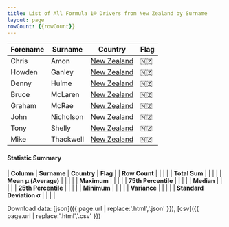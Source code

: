 ```yaml
---
title: List of All Formula 1® Drivers from New Zealand by Surname
layout: page
rowCount: {{rowCount}}
---
```


| Forename | Surname | Country | Flag |
|--|--|--|--|
| Chris | Amon | [New Zealand](/f1/countries/new_zealand) | 🇳🇿 |
| Howden | Ganley | [New Zealand](/f1/countries/new_zealand) | 🇳🇿 |
| Denny | Hulme | [New Zealand](/f1/countries/new_zealand) | 🇳🇿 |
| Bruce | McLaren | [New Zealand](/f1/countries/new_zealand) | 🇳🇿 |
| Graham | McRae | [New Zealand](/f1/countries/new_zealand) | 🇳🇿 |
| John | Nicholson | [New Zealand](/f1/countries/new_zealand) | 🇳🇿 |
| Tony | Shelly | [New Zealand](/f1/countries/new_zealand) | 🇳🇿 |
| Mike | Thackwell | [New Zealand](/f1/countries/new_zealand) | 🇳🇿 |

#### Statistic Summary

| **Column** | **Surname** | **Country** | **Flag** |
| **Row Count** |  |  |  |
| **Total Sum** |  |  |  |
| **Mean μ (Average)** |  |  |  |
| **Maximum** |  |  |  |
| **75th Percentile** |  |  |  |
| **Median** |  |  |  |
| **25th Percentile** |  |  |  |
| **Minimum** |  |  |  |
| **Variance** |  |  |  |
| **Standard Deviation σ** |  |  |  |

Download data: [json]({{ page.url | replace:'.html','.json' }}), [csv]({{ page.url | replace:'.html','.csv' }})
